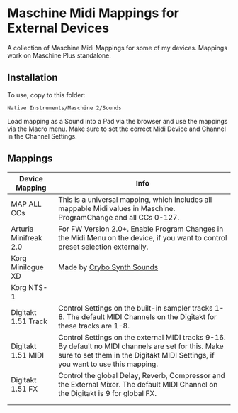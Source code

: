 # Maschine Midi Mappings for External Devices

A collection of Maschine Midi Mappings for some of my devices. Mappings work on Maschine Plus standalone.

## Installation

To use, copy to this folder:

`Native Instruments/Maschine 2/Sounds`

Load mapping as a Sound into a Pad via the browser and use the mappings via the Macro menu. Make sure to set the correct Midi Device and Channel in the Channel Settings.

## Mappings

| Device Mapping        | Info                                                                                                                                                                                   |
| --------------------- | -------------------------------------------------------------------------------------------------------------------------------------------------------------------------------------- |
| MAP ALL CCs           | This is a universal mapping, which includes all mappable Midi values in Maschine. ProgramChange and all CCs 0-127.                                                                     |
| Arturia Minifreak 2.0 | For FW Version 2.0+. Enable Program Changes in the Midi Menu on the device, if you want to control preset selection externally.                                                        |
| Korg Minilogue XD     | Made by [Crybo Synth Sounds](https://www.youtube.com/watch?v=iT-_8rAE6-A)                                                                                                              |
| Korg NTS-1            |
| Digitakt 1.51 Track   | Control Settings on the built-in sampler tracks 1-8. The default MIDI Channels on the Digitakt for these tracks are 1-8.                                                               |
| Digitakt 1.51 MIDI    | Control Settings on the external MIDI tracks 9-16. By default no MIDI channels are set for this. Make sure to set them in the Digitakt MIDI Settings, if you want to use this mapping. |
| Digitakt 1.51 FX      | Control the global Delay, Reverb, Compressor and the External Mixer. The default MIDI Channel on the Digitakt is 9 for global FX.                                                      |
|                       |                                                                                                                                                                                        |
|                       |                                                                                                                                                                                        |
